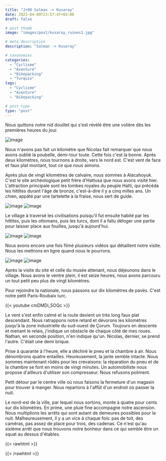 ```yaml
---
title: "J+98 Salman -> Kusaray"
date: 2023-04-09T23:57:47+03:00
draft: false

# post thumb
image: "images/post/kusaray_ruines1.jpg"

# meta description
description: "Salman -> Kusaray"

# taxonomies
categories:
  - "Cyclisme" 
  - "Aventure" 
  - "Bikepacking"
  - "Turquie" 
tags:
  - "Cyclisme" 
  - "Aventure" 
  - "Bikepacking" 

# post type
type: "post"
---
```


Nous quittons notre nid douillet qui s'est révélé être une volière dès les premières heures du jour. 

![image](../../images/post/kusaray_camp.jpg)

Nous n'avons pas fait un kilomètre que Nicolas fait remarquer que nous avons oublié la poubelle, demi-tour toute. Cette fois c'est la bonne. Après deux kilomètres, nous tournons à droite, vers le nord est. C'est vent de face et faux plat montant, tout ce que nous aimons. 

Après plus de vingt kilomètres de calvaire, nous sommes à Alacahoyuk. C'est le site archéologique petit frère d'Hattusa que nous avons visité hier. L'attraction principale sont les tombes royales du peuple Hatti, qui précéda les hittites durant l'âge de bronze, c'est-à-dire il y a cinq milles ans. Un chien, appâté par une tartelette à la fraise, nous sert de guide. 

![image](../../images/post/kusaray_totem.jpg)
![image](../../images/post/kusaray_chien.jpg)

Le village à traversé les civilisations puisqu'il fut ensuite habité par les hittites, puis les ottomans, puis les turcs, dont il a fallu déloger une partie pour laisser place aux fouilles, jusqu'à aujourd'hui. 

![image](../../images/post/kusaray_sphinx.jpg)
![image](../../images/post/kusaray_ruines2.jpg)

Nous avons encore une fois filmé plusieurs vidéos qui détaillent notre visite. Nous les mettrons en ligne quand nous le pourrons. 

![image](../../images/post/kusaray_tunnel.jpg)
![image](../../images/post/kusaray_vase.jpg)

Après la visite du site et celle du musée attenant, nous déjeunons dans le village. Nous avons le ventre plein, il est seize heures, nous avons parcouru un tout petit peu plus de vingt kilomètres. 

Pour rejoindre la nationale, nous passons sur dix kilomètres de pavés. C'est notre petit Paris-Roubaix turc. 

{{< youtube cmDMDi_5OQc >}} 

Le vent s'est enfin calmé et la route devient un très long faux plat descendant. Nous ratrappons notre retard et dévorons les kilomètres jusqu'à la zone industrielle du sud-ouest de Çorum. Toujours en descente et menant le relais, j'indique un obstacle de chaque côté de mes roues. Nathan, en seconde position, n'en indique qu'un. Nicolas, dernier, se prend l'autre. C'était une demi brique. 

Prise à quarante à l'heure, elle a déchiré le pneu et la chambre à air. Nous dénombrons quatre entailles. Heureusement, la jante semble intacte. Nous sommes maintenant rôdés pour les crevaisons: la réparation du pneu et de la chambre se font en moins de vingt minutes. Un automobiliste nous propose d'ailleurs d'utiliser son compresseur. Nous refusons poliment. 

Petit détour par le centre ville où nous faisons la fermeture d'un magasin pour trouver à manger. Nous repartons à l'affût d'un endroit où passer la nuit. 

Le nord-est de la ville, par lequel nous sortons, monte à quatre pour cents sur dix kilomètres. En prime, une pluie fine accompagne notre ascension. Nous multiplions les arrêts qui sont autant de demeures possibles pour la nuit. Malheureusement, il y a un vice à chaque fois: pas de toit, des caméras, pas assez de place pour trois, des cadenas. Ce n'est qu'au sixième arrêt que nous trouvons notre bonheur dans ce qui semble être un squat au dessus d'étables. 

{{< rawhtml >}} 
<div class="strava-embed-placeholder" data-embed-type="activity" data-embed-id="8862290215"></div><script src="https://strava-embeds.com/embed.js"></script>
{{< /rawhtml >}} 

